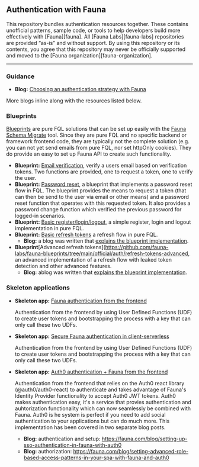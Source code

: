 ## Authentication with Fauna 

This repository bundles authentication resources together. These  contains unofficial patterns, sample code, or tools to help developers build more effectively with [Fauna][fauna]. All [Fauna Labs][fauna-labs] repositories are provided “as-is” and without support. By using this repository or its contents, you agree that this repository may never be officially supported and moved to the [Fauna organization][fauna-organization].

---



### Guidance

- **Blog:** [Choosing an authentication strategy with Fauna](https://fauna.com/blog/choosing-an-authentication-strategy-with-fauna)

More blogs inline along with the resources listed below. 



### Blueprints

[Blueprints](https://github.com/fauna-labs/fauna-blueprints) are pure FQL solutions that can be set up easily with the [Fauna Schema Migrate](https://github.com/fauna-labs/fauna-schema-migrate) tool. Since they are pure FQL and no specific backend or framework frontend code, they are typically not the complete solution (e.g. you can not yet send emails from pure FQL, nor set httpOnly cookies). They do provide an easy to set up Fauna API to create such functionality. 

- **Blueprint:** [Email verification](https://github.com/fauna-labs/fauna-blueprints/tree/main/official/auth/email-verification), verify a users email based on verification tokens. Two functions are provided, one to request a token, one to verify the user.
- **Blueprint:** [Password reset](https://github.com/fauna-labs/fauna-blueprints/tree/main/official/auth/password-reset), a blueprint that implements a password reset flow in FQL. The blueprint provides the means to request a token (that can then be send to the user via email or other means) and a password reset function that operates with this requested token. It also provides a password change function which verified the previous password for logged-in scenarios. 
- **Blueprint:** [Basic register/login/logout](https://github.com/fauna-labs/fauna-blueprints/tree/main/official/auth/register-login-logout), a simple register, login and logout implementation in pure FQL. 
- **Blueprint:** [Basic refresh tokens](https://github.com/fauna-labs/fauna-blueprints/tree/main/official/auth/refresh-tokens-simple) a refresh flow in pure FQL.
  - **Blog:** a blog was written that [explains the blueprint implementation](https://fauna.com/blog/refreshing-authentication-tokens-in-fql).
- **Blueprint**[Advanced refresh tokens](https://github.com/fauna-labs/fauna-blueprints/tree/main/official/auth/refresh-tokens-advanced, an advanced implementation of a refresh flow with leaked token detection and other advanced features. 
  - **Blog:**  ablog was written that [explains the blueprint implementation](https://fauna.com/blog/detecting-leaked-authentication-tokens-in-fql). 



### Skeleton applications

- **Skeleton app:** [Fauna authentication from the frontend](https://github.com/fauna-labs/fauna-auth-skeleton-frontend) 

  Authentication from the frontend by using User Defined Functions (UDF) to create user tokens and bootstrapping the process with a key that can only call these two UDFs.

- **Skeleton app:** [Secure Fauna authentication in client-serverless](https://github.com/fauna-labs/fauna-auth-skeleton-backend) 

  Authentication from the frontend by using User Defined Functions (UDF) to create user tokens and bootstrapping the process with a key that can only call these two UDFs. 

- **Skeleton app:** [Auth0 authentication + Fauna from the frontend](https://github.com/fauna-labs/faunadb-auth-skeleton-frontend-with-auth0) 

  Authentication from the frontend that relies on the Auth0 react library (@auth0/auth0-react) to authenticate and takes advantage of Fauna's Identity Provider functionality to accept Auth0 JWT tokens. Auth0 makes authentication easy, it's a  service that provies authentication and auhtorization functionality which can now seamlessly be combined with Fauna. Auth0 is he system is perfect if you need to add social authentication to your applications but can do much more. This implementation has been covered in two separate blog posts. 

  - **Blog:** authentication and setup: https://fauna.com/blog/setting-up-sso-authentication-in-fauna-with-auth0
  - **Blog:** authorization: https://fauna.com/blog/setting-advanced-role-based-access-patterns-in-your-spa-with-fauna-and-auth0

